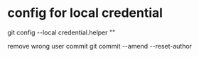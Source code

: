 # config for local credential
git config --local credential.helper ""


remove wrong user commit
git commit --amend --reset-author
